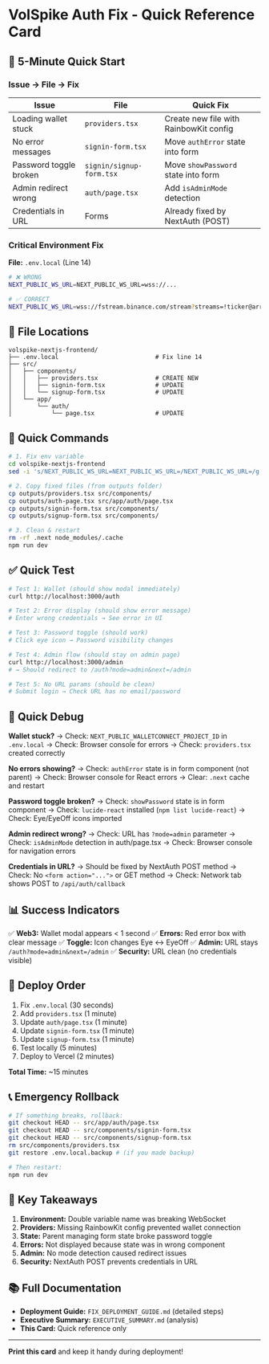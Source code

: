 # VolSpike Auth Fix - Quick Reference Card

## 🎯 5-Minute Quick Start

### Issue → File → Fix

| Issue | File | Quick Fix |
|-------|------|-----------|
| Loading wallet stuck | `providers.tsx` | Create new file with RainbowKit config |
| No error messages | `signin-form.tsx` | Move `authError` state into form |
| Password toggle broken | `signin/signup-form.tsx` | Move `showPassword` state into form |
| Admin redirect wrong | `auth/page.tsx` | Add `isAdminMode` detection |
| Credentials in URL | Forms | Already fixed by NextAuth (POST) |

### Critical Environment Fix

**File:** `.env.local` (Line 14)
```bash
# ❌ WRONG
NEXT_PUBLIC_WS_URL=NEXT_PUBLIC_WS_URL=wss://...

# ✅ CORRECT
NEXT_PUBLIC_WS_URL=wss://fstream.binance.com/stream?streams=!ticker@arr/!markPrice@arr
```

## 📂 File Locations

```
volspike-nextjs-frontend/
├── .env.local                           # Fix line 14
├── src/
│   ├── components/
│   │   ├── providers.tsx                # CREATE NEW
│   │   ├── signin-form.tsx              # UPDATE
│   │   └── signup-form.tsx              # UPDATE
│   └── app/
│       └── auth/
│           └── page.tsx                 # UPDATE
```

## 🔧 Quick Commands

```bash
# 1. Fix env variable
cd volspike-nextjs-frontend
sed -i 's/NEXT_PUBLIC_WS_URL=NEXT_PUBLIC_WS_URL=/NEXT_PUBLIC_WS_URL=/g' .env.local

# 2. Copy fixed files (from outputs folder)
cp outputs/providers.tsx src/components/
cp outputs/auth-page.tsx src/app/auth/page.tsx
cp outputs/signin-form.tsx src/components/
cp outputs/signup-form.tsx src/components/

# 3. Clean & restart
rm -rf .next node_modules/.cache
npm run dev
```

## ✅ Quick Test

```bash
# Test 1: Wallet (should show modal immediately)
curl http://localhost:3000/auth

# Test 2: Error display (should show error message)
# Enter wrong credentials → See error in UI

# Test 3: Password toggle (should work)
# Click eye icon → Password visibility changes

# Test 4: Admin flow (should stay on admin page)
curl http://localhost:3000/admin
# → Should redirect to /auth?mode=admin&next=/admin

# Test 5: No URL params (should be clean)
# Submit login → Check URL has no email/password
```

## 🐛 Quick Debug

**Wallet stuck?**
→ Check: `NEXT_PUBLIC_WALLETCONNECT_PROJECT_ID` in `.env.local`
→ Check: Browser console for errors
→ Check: `providers.tsx` created correctly

**No errors showing?**
→ Check: `authError` state is in form component (not parent)
→ Check: Browser console for React errors
→ Clear: `.next` cache and restart

**Password toggle broken?**
→ Check: `showPassword` state is in form component
→ Check: `lucide-react` installed (`npm list lucide-react`)
→ Check: Eye/EyeOff icons imported

**Admin redirect wrong?**
→ Check: URL has `?mode=admin` parameter
→ Check: `isAdminMode` detection in auth/page.tsx
→ Check: Browser console for navigation errors

**Credentials in URL?**
→ Should be fixed by NextAuth POST method
→ Check: No `<form action="...">` or GET method
→ Check: Network tab shows POST to `/api/auth/callback`

## 📊 Success Indicators

✅ **Web3:** Wallet modal appears < 1 second
✅ **Errors:** Red error box with clear message
✅ **Toggle:** Icon changes Eye ↔ EyeOff
✅ **Admin:** URL stays `/auth?mode=admin&next=/admin`
✅ **Security:** URL clean (no credentials visible)

## 🚀 Deploy Order

1. Fix `.env.local` (30 seconds)
2. Add `providers.tsx` (1 minute)
3. Update `auth/page.tsx` (1 minute)
4. Update `signin-form.tsx` (1 minute)
5. Update `signup-form.tsx` (1 minute)
6. Test locally (5 minutes)
7. Deploy to Vercel (2 minutes)

**Total Time:** ~15 minutes

## 📞 Emergency Rollback

```bash
# If something breaks, rollback:
git checkout HEAD -- src/app/auth/page.tsx
git checkout HEAD -- src/components/signin-form.tsx
git checkout HEAD -- src/components/signup-form.tsx
rm src/components/providers.tsx
git restore .env.local.backup # (if you made backup)

# Then restart:
npm run dev
```

## 🎯 Key Takeaways

1. **Environment:** Double variable name was breaking WebSocket
2. **Providers:** Missing RainbowKit config prevented wallet connection
3. **State:** Parent managing form state broke password toggle
4. **Errors:** Not displayed because state was in wrong component
5. **Admin:** No mode detection caused redirect issues
6. **Security:** NextAuth POST prevents credentials in URL

## 📚 Full Documentation

- **Deployment Guide:** `FIX_DEPLOYMENT_GUIDE.md` (detailed steps)
- **Executive Summary:** `EXECUTIVE_SUMMARY.md` (analysis)
- **This Card:** Quick reference only

---

**Print this card** and keep it handy during deployment!
